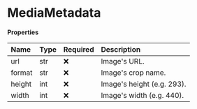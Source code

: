# MediaMetadata

**Properties**

| Name   | Type | Required | Description                |
| :----- | :--- | :------- | :------------------------- |
| url    | str  | ❌       | Image's URL.               |
| format | str  | ❌       | Image's crop name.         |
| height | int  | ❌       | Image's height (e.g. 293). |
| width  | int  | ❌       | Image's width (e.g. 440).  |
